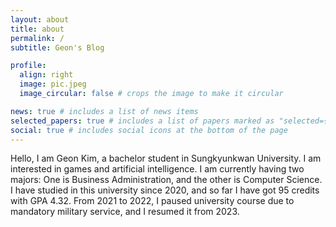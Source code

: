 ```yaml
---
layout: about
title: about
permalink: /
subtitle: Geon's Blog

profile:
  align: right
  image: pic.jpeg
  image_circular: false # crops the image to make it circular

news: true # includes a list of news items
selected_papers: true # includes a list of papers marked as "selected={true}"
social: true # includes social icons at the bottom of the page
---
```


Hello, I am Geon Kim, a bachelor student in Sungkyunkwan University. I am interested in games and artificial intelligence. I am currently having two majors: One is Business Administration, and the other is Computer Science. I have studied in this university since 2020, and so far I have got 95 credits with GPA 4.32. From 2021 to 2022, I paused university course due to mandatory military service, and I resumed it from 2023.